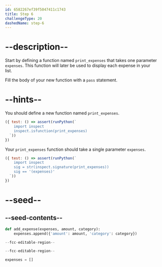 ```yaml
---
id: 6582267ef39f5047411c1743
title: Step 6
challengeType: 20
dashedName: step-6
---
```


# --description--

Start by defining a function named `print_expenses` that takes one parameter `expenses`. This function will later be used to display each expense in your list.

Fill the body of your new function with a `pass` statement.

# --hints--

You should define a new function named `print_expenses`.

```js
({ test: () => assert(runPython(`
    import inspect    
    inspect.isfunction(print_expenses)
  `))
})
```

Your `print_expenses` function should take a single parameter `expenses`.

```js
({ test: () => assert(runPython(`
    import inspect    
    sig = str(inspect.signature(print_expenses))
    sig == '(expenses)'
  `))
})
```

# --seed--

## --seed-contents--

```py
def add_expense(expenses, amount, category):
    expenses.append({'amount': amount, 'category': category})

--fcc-editable-region--

--fcc-editable-region--

expenses = []
```

